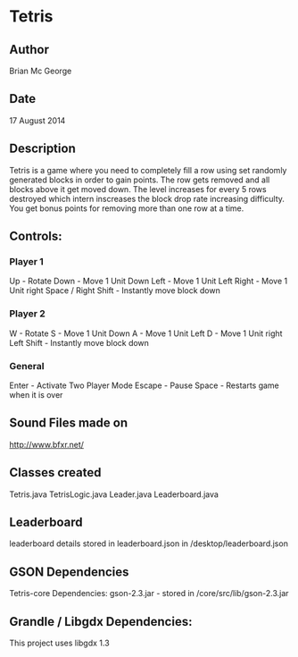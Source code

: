 # Tetris

## Author 
Brian Mc George
## Date
17 August 2014

## Description
Tetris is a game where you need to completely fill a row using set randomly generated blocks in order to gain points. The row gets removed and all blocks above it get moved down. The level increases for every 5 rows destroyed which intern inscreases the block drop rate increasing difficulty. You get bonus points for removing more than one row at a time.

## Controls:
### Player 1
Up - Rotate
Down - Move 1 Unit Down
Left - Move 1 Unit Left
Right - Move 1 Unit right
Space / Right Shift - Instantly move block down

### Player 2
W - Rotate
S - Move 1 Unit Down
A - Move 1 Unit Left
D - Move 1 Unit right
Left Shift - Instantly move block down

### General
Enter - Activate Two Player Mode
Escape - Pause
Space - Restarts game when it is over

## Sound Files made on
http://www.bfxr.net/

## Classes created
Tetris.java
TetrisLogic.java
Leader.java
Leaderboard.java

## Leaderboard
leaderboard details stored in leaderboard.json in /desktop/leaderboard.json

## GSON Dependencies
Tetris-core Dependencies:
gson-2.3.jar - stored in /core/src/lib/gson-2.3.jar

## Grandle / Libgdx Dependencies:
This project uses libgdx 1.3

